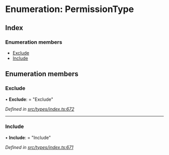 # Enumeration: PermissionType

## Index

### Enumeration members

* [Exclude](permissiontype.md#exclude)
* [Include](permissiontype.md#include)

## Enumeration members

###  Exclude

• **Exclude**: = "Exclude"

*Defined in [src/types/index.ts:672](https://github.com/PolymathNetwork/polymesh-sdk/blob/7362b318/src/types/index.ts#L672)*

___

###  Include

• **Include**: = "Include"

*Defined in [src/types/index.ts:671](https://github.com/PolymathNetwork/polymesh-sdk/blob/7362b318/src/types/index.ts#L671)*
